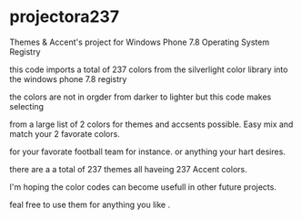 # projectora237
Themes & Accent's project for Windows Phone 7.8 Operating System Registry

this code imports a total of 237 colors from the silverlight color library into the windows phone 7.8 registry 

the colors are not in orgder from darker to lighter but this code makes selecting

from a large list of 2 colors for themes and accsents possible. Easy mix and match your 2 favorate colors.

for your favorate football team for instance. or anything your hart desires.

there are a a total of 237 themes all haveing 237 Accent colors.

I'm hoping the color codes can become usefull in other future projects.

feal free to use them for anything you like .
